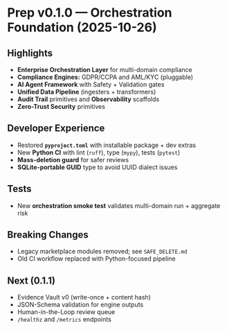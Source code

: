# Prep v0.1.0 — Orchestration Foundation (2025-10-26)

## Highlights
- **Enterprise Orchestration Layer** for multi-domain compliance
- **Compliance Engines:** GDPR/CCPA and AML/KYC (pluggable)
- **AI Agent Framework** with Safety + Validation gates
- **Unified Data Pipeline** (ingesters + transformers)
- **Audit Trail** primitives and **Observability** scaffolds
- **Zero-Trust Security** primitives

## Developer Experience
- Restored **`pyproject.toml`** with installable package + dev extras
- New **Python CI** with lint (`ruff`), type (`mypy`), tests (`pytest`)
- **Mass-deletion guard** for safer reviews
- **SQLite-portable GUID** type to avoid UUID dialect issues

## Tests
- New **orchestration smoke test** validates multi-domain run + aggregate risk

## Breaking Changes
- Legacy marketplace modules removed; see `SAFE_DELETE.md`
- Old CI workflow replaced with Python-focused pipeline

## Next (0.1.1)
- Evidence Vault v0 (write-once + content hash)
- JSON-Schema validation for engine outputs
- Human-in-the-Loop review queue
- `/healthz` and `/metrics` endpoints
